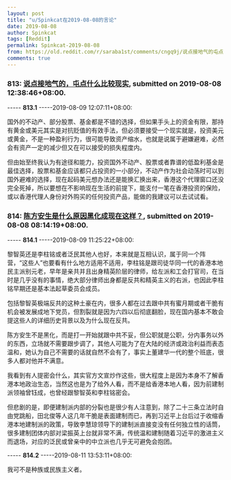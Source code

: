 ```yaml
---
layout: post
title: "u/Spinkcat在2019-08-08的言论"
date: 2019-08-08
author: Spinkcat
tags: [Reddit]
permalink: Spinkcat-2019-08-08
from: https://old.reddit.com/r/saraba1st/comments/cngq9j/说点接地气的屯点什么比较现实/
comments: true
---
```


### 813: [说点接地气的，屯点什么比较现实](https://old.reddit.com/r/saraba1st/comments/cngq9j/说点接地气的屯点什么比较现实/), submitted on 2019-08-08 12:38:46+08:00.

----- __813.1__ -----2019-08-09 12:07:11+08:00:

国外的不动产、部分股票、基金都是不错的选择，但如果手头上的资金有限，那持有黄金或美元其实是对抗贬值的有效手法，但必须要接受一个现实就是，投资美元或黄金，不是一种盈利行为，很可能导致资产缩水，也就是说属于避嫌避难，必然会有资产一定的减少但又在可以接受的损失程度内。

但由始至终我认为有途径和能力，投资国外不动产、股票或者靠谱的低盈利基金是最佳选择，股票和基金应该都只占投资的一小部分，不动产作为社会动荡时可以到国外避难的选择，现在起码美元想办法还是能换汇换出来，香港这个代理窗口还没完全死掉，所以要想在不影响现在生活的前提下，能支付一笔在香港投资的保险，或以香港代理人身份对外购买的任何投资产品，能做的我建议可以去试试看。

### 814: [陈方安生是什么原因黑化成现在这样？](https://old.reddit.com/r/China_irl/comments/cndxma/陈方安生是什么原因黑化成现在这样/), submitted on 2019-08-08 08:14:19+08:00.

----- __814.1__ -----2019-08-09 11:25:22+08:00:

黎智英还是李柱铭或者泛民其他人也好，本来就是互相认识，属于同一个阵营，“这些人”也要看有什么地方适用不适用，李柱铭是跟司徒华同一代的香港本地民主派别元老，早年是亲共并且出身精英阶层的律师，给左派和工会打官司，在当时是几乎没有的事情，绝大部分律师出身都是反共和精英主义的右派，也因此李柱铭早期还是基本法起草委员会成员。

包括黎智英极端反共的这种土豪在内，很多人都在过去跟中共有蜜月期或者干脆有机会被发展成地下党员，但割裂就是因为六四以后彻底翻脸，现在国内基本不敢会提这些人的详细历史背景以及为什么现在反共。

陈方安生不是黑化，而是打一开始就跟中共不妥，但公职就是公职，分内事务以外的东西，立场就不需要跟步调了，其他人可能为了在大陆的经济或政治利益而表态温和，她认为自己不需要的话就自然不会有了，事实上董建华一代的整个班底，很多人都对他并不满意。

我看到有人提密会什么，其实官方文宣炒作这些，很大程度上是因为本身不了解香港本地政治生态，当然这也是为了给外人看，而不是给香港本地人看，因为前建制派领袖曾钰成，也曾经跟黎智英和李柱铭密会。

但悲剧的是，即便建制派内部的分裂也是很少有人注意到，除了二十三条立法时自由党跳船，田北俊等人这几年干脆是表面建制而已，再到习近平上台后过于收缩香港本地建制派的政策，导致李慧琼领导下的建制派直接变没有任何独立性的话筒，很多建制团体内部对梁振英上台就非常不满，传统温和建制随着习近平的激进主义而退场，对应的泛民或曾亲中的中立派也几乎无可避免会抱团。

----- __814.2__ -----2019-08-11 13:53:11+08:00:

我可不是种族或民族主义者。

